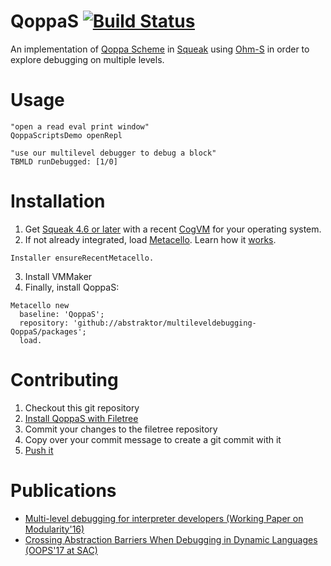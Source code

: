 # QoppaS [![Build Status](https://secure.travis-ci.org/abstraktor/multileveldebugging-QoppaS.svg?branch=master)](http://travis-ci.org/abstraktor/multileveldebugging-QoppaS)

An implementation of [Qoppa Scheme](http://mainisusuallyafunction.blogspot.de/2012/04/scheme-without-special-forms.html) in [Squeak](http://squeak.org/) using [Ohm-S](https://github.com/hpi-swa/Ohm-S)
in order to explore debugging on multiple levels.

# Usage

```smalltalk
"open a read eval print window"
QoppaScriptsDemo openRepl

"use our multilevel debugger to debug a block"
TBMLD runDebugged: [1/0]
```

# Installation

1. Get [Squeak 4.6 or later](http://www.squeak.org) with a recent [CogVM](http://www.mirandabanda.org/files/Cog/VM/) for your operating system.
2. If not already integrated, load [Metacello](https://github.com/Metacello/metacello). Learn how it [works](https://github.com/dalehenrich/metacello-work/blob/master/docs/MetacelloUserGuide.md).

```Installer ensureRecentMetacello.```

3. Install VMMaker
4. Finally, install QoppaS:

```smalltalk
Metacello new
  baseline: 'QoppaS';
  repository: 'github://abstraktor/multileveldebugging-QoppaS/packages';
  load.

```

# Contributing

1. Checkout this git repository
2. [Install QoppaS with Filetree](https://github.com/abstraktor/multileveldebugging-QoppaS/wiki/Installing-QoppaS)
3. Commit your changes to the filetree repository
4. Copy over your commit message to create a git commit with it
5. [Push it](https://open.spotify.com/track/2ipW48mvWEkQoZZMpLL9TX)

# Publications

  - [Multi-level debugging for interpreter developers (Working Paper on Modularity'16)](https://doi.org/10.1145/2892664.2892679)
  - [Crossing Abstraction Barriers When Debugging in Dynamic Languages (OOPS'17 at SAC)](https://doi.org/10.1145/3019612.3019734)
